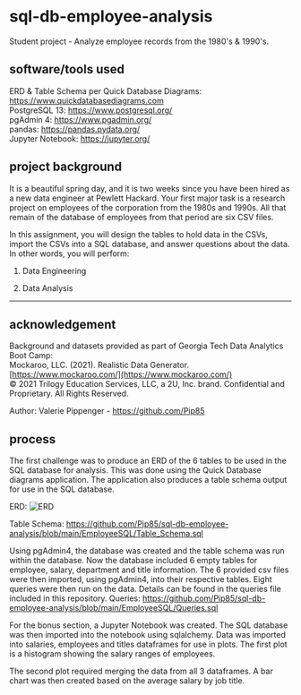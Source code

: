 # **sql-db-employee-analysis**

Student project - Analyze employee records from the 1980's & 1990's.

## **software/tools used**

ERD & Table Schema per Quick Database Diagrams:   https://www.quickdatabasediagrams.com<br>
PostgreSQL 13:  https://www.postgresql.org/<br>
pgAdmin 4:  https://www.pgadmin.org/<br>
pandas:  https://pandas.pydata.org/<br>
Jupyter Notebook:  https://jupyter.org/<br>

## **project background**

It is a beautiful spring day, and it is two weeks since you have been hired as a new data engineer at Pewlett Hackard. Your first major task is a research project on employees of the corporation from the 1980s and 1990s. All that remain of the database of employees from that period are six CSV files.

In this assignment, you will design the tables to hold data in the CSVs, import the CSVs into a SQL database, and answer questions about the data. In other words, you will perform:

1. Data Engineering

3. Data Analysis

---
## **acknowledgement**
Background and datasets provided as part of Georgia Tech Data Analytics Boot Camp:<br>
Mockaroo, LLC. (2021). Realistic Data Generator. [https://www.mockaroo.com/](https://www.mockaroo.com/)<br>
© 2021 Trilogy Education Services, LLC, a 2U, Inc. brand. Confidential and Proprietary. All Rights Reserved.

Author:  Valerie Pippenger - https://github.com/Pip85

## **process**

The first challenge was to produce an ERD of the 6 tables to be used in the SQL database for analysis.
This was done using the Quick Database diagrams application. The application also produces a table schema output for use in the SQL database.

ERD:
![ERD](https://github.com/Pip85/sql-db-employee-analysis/blob/main/EmployeeSQL/ERD.png)

Table Schema:  https://github.com/Pip85/sql-db-employee-analysis/blob/main/EmployeeSQL/Table_Schema.sql

Using pgAdmin4, the database was created and the table schema was run within the database.  Now the database included 6 empty tables for employee, salary, department and title information.
The 6 provided csv files were then imported, using pgAdmin4, into their respective tables.
Eight queries were then run on the data.  Details can be found in the queries file included in this repository.
Queries:  https://github.com/Pip85/sql-db-employee-analysis/blob/main/EmployeeSQL/Queries.sql

For the bonus section, a Jupyter Notebook was created.  The SQL database was then imported into the notebook using sqlalchemy.  Data was imported into salaries, employees and titles dataframes for use in plots.  The first plot is a histogram showing the salary ranges of employees.

The second plot required merging the data from all 3 dataframes.  A bar chart was then created based on the
average salary by job title.